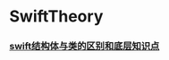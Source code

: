 # SwiftTheory

### [swift结构体与类的区别和底层知识点](https://github.com/Bruce-7/SwiftTheory/blob/main/swift/swift%E7%BB%93%E6%9E%84%E4%BD%93%E4%B8%8E%E7%B1%BB%E7%9A%84%E5%8C%BA%E5%88%AB%E5%92%8C%E5%BA%95%E5%B1%82%E7%9F%A5%E8%AF%86%E7%82%B9.md)


